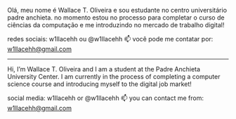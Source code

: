 Olá, meu nome é Wallace T. Oliveira e sou estudante no centro universitário padre anchieta. no momento estou no processo para completar o curso de ciências da computação e me introduzindo no mercado de trabalho digital!

redes sociais: w1llacehh ou @w1llacehh
📫 você pode me contatar por: w1llacehh@gmail.com

------------------------------------------------------

Hi, I’m Wallace T. Oliveira and I am a student at the Padre Anchieta University Center. I am currently in the process of completing a computer science course and introducing myself to the digital job market!

social media: w1llacehh or @w1llacehh
📫 you can contact me from: w1llacehh@gmail.com
